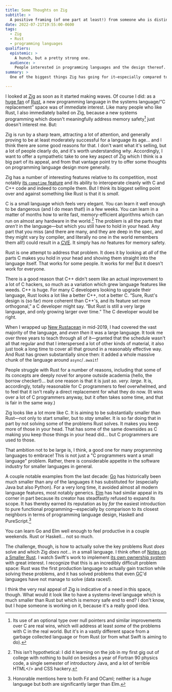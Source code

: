 ```yaml
---
title: Some Thoughts on Zig
subtitle: >
  A positive framing (of one part at least!) from someone who is distinctly *not* here for what the language is selling.
date: 2022-07-21T19:55:00-0600
tags:
  - Zig
  - Rust
  - programming languages
qualifiers:
  epistemic: >
    A hunch, but a pretty strong one.
  audience: >
    People interested in programming languages and the design thereof.
summary: >
  One of the biggest things Zig has going for it—especially compared to Rust—is that it is (relatively) small. That sits in tension with Rust’s approach to solving memory safety problems, and sets up a nice challenge for future programming language designers.

---
```


I looked at [Zig](https://ziglang.org) as soon as it started making waves. Of course I did: as a [huge fan][nr] of [Rust](https://www.rust-lang.org), a new programming language in the systems language/“C replacement” space was of immediate interest. Like many people who like Rust, I also immediately bailed on Zig, because a new systems programming which doesn't meaningfully address memory safety[^option] just doesn't interest me. But:

[nr]: https://newrustacean.com

Zig is run by a sharp team, attracting a lot of attention, and generally proving to be at least moderately successful for a language its age… and I think there are some good reasons for that. I don't want what it's selling, but a lot of people clearly do, and it's worth understanding *why*. Accordingly, I want to offer a sympathetic take to one key aspect of Zig which I think is a big part of its appeal, and from that vantage point try to offer some thoughts on programming language design more generally.

Zig has a number of interesting features relative to its competition, most notably [its `comptime` feature](https://ziglang.org/documentation/master/#comptime) and its ability to interoperate cleanly with C and C++ code and indeed to compile them. But I think its biggest selling point over and against something like Rust is that it is *small*.

C is a small language which feels very elegant. You can learn it well enough to be dangerous (and I do mean that!) in a few weeks. You can learn in a matter of months how to write fast, memory-efficient algorithms which can run on almost any hardware in the world.[^doubt] The problem is all the parts that *aren’t* in the language—but which you still have to hold in your head. Any part that you miss (and there are many, and they are deep in the spec, and they might vary by compiler, and literally no one in the world remembers them all!) could result in a [<abbr title="Common Vulnerabilities and Exposures">CVE</abbr>](https://www.cve.org). It simply has *no* features for memory safety.

Rust is one attempt to address that problem. It does it by looking at *all* of the parts C makes you hold in your head and shoving them straight into the language itself. That works for some people. It works for me! But it doesn't work for everyone.

There is a good reason that C++ didn't seem like an actual improvement to a lot of C hackers, so much as a variation which grew language features like weeds. C++ is huge. For many C developers looking to upgrade their language, Rust looks a lot like a better C++, not a better C. “Sure, Rust's design is (so far) more coherent than C++'s, and its feature set more orthogonal,” a C developer might say. “But Rust is still a very large language, and only growing larger over time.” The C developer would be right.

When I wrapped up [New Rustacean][nr] in mid-2019, I had covered the vast majority of the language, and *even then* it was a large language. It took me over three years to teach through all of it—granted that the schedule wasn't all that regular and that I interspersed a lot of other kinds of material, it also just took a long time to cover all that ground in a reasonably effective way. And Rust has grown substantially since then: it added a whole massive chunk of the language around `async`/`.await`!

People struggle with Rust for a number of reasons, including that some of its concepts are deeply novel for anyone outside academia (hello, the borrow checker!)… but one reason is that it is just *so. very. large*. It is, accordingly, totally reasonable for C programmers to feel overwhelmed, and to feel that it isn't really a direct replacement for what they do now. (It wins over a lot of C programmers anyway, but it often takes some time, and that is fair in the same way.)

Zig looks like a lot more like C. It is aiming to be substantially smaller than Rust—not only to start smaller, but to *stay* smaller. It is so far doing that in part by not solving some of the problems Rust solves. It makes you keep more of those in your head. That has some of the same downsides as C making you keep those things in your head did… but C programmers are used to those.

<aside>

That ambition not to be large is, I think, a good one for many programming languages to embrace! This is not just a "C programmers want a small language" problem. Rather, there is considerable appetite in the software industry for smaller languages in general.

A couple notable examples from the last decade: [Go](https://go.dev) has historically been much smaller than any of the languages it has substituted for (especially Java but also Python). For a very long time, it avoided almost all modern language features, most notably generics. [Elm](https://elm-lang.org) has had similar appeal in its corner in part because its creator has steadfastly refused to expand its scope. It has thereby earned its reputation as by *far* the easiest introduction to pure functional programming—especially by comparison to its closest neighbors in terms of programming language design, Haskell and PureScript.[^elm]

You can learn Go and Elm well enough to feel productive in a couple weekends. Rust or Haskell… not so much.

</aside>

The challenge, though, is how to actually solve the key problems Rust *does* solve and which Zig *does not*… in a small language. I think often of [Notes on a Smaller Rust](https://without.boats/blog/notes-on-a-smaller-rust/). I watch Swift's work to implement [its own ownership system](https://github.com/apple/swift/blob/01c22b718cfc80a10feaefaf598aa1087f3766c8/docs/OwnershipManifesto.md) with great interest. I recognize that this is an incredibly difficult problem space: Rust was the first production language to actually gain traction while solving these problems, and it has solved problems that even <abbr title="garbage collected">GC</abbr>'d languages have not manage to solve (data races!).

I think the very real appeal of Zig is indicative of a need in this space, though. What would it look like to have a systems-level language which is much smaller than Rust but which is memory safe end to end? I don't know, but I hope someone is working on it, because it's a really good idea.



[^option]: Its use of an optional type over null pointers and similar improvements over C are real wins, which will address at least *some* of the problems with C in the real world. But it's in a vastly different space from a garbage collected language or from Rust (or from what Swift is aiming to do).

[^small]: Leaving aside the way that `comptime` impacts the question of "language size," it is clear that Zig *wants* to be a smaller language.

[^elm]: Honorable mentions here to both F♯ and OCaml; neither is a *huge* language but both are significantly larger than Elm.

[^doubt]: This isn’t hypothetical: I did it learning on the job in my first gig out of college with nothing to build on besides a year of Fortran 90 physics code, a single semester of introductory Java, and a lot of terrible <abbr>HTML</> and <abbr>CSS</abbr> hackery.